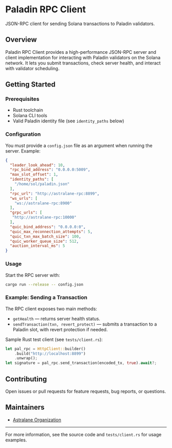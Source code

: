 # Paladin RPC Client

JSON-RPC client for sending Solana transactions to Paladin validators.

## Overview

Paladin RPC Client provides a high-performance JSON-RPC server and client implementation for interacting with Paladin validators on the Solana network. It lets you submit transactions, check server health, and interact with validator scheduling.

## Getting Started

### Prerequisites

- Rust toolchain
- Solana CLI tools
- Valid Paladin identity file (see `identity_paths` below)

### Configuration

You must provide a `config.json` file as an argument when running the server. Example:

```json
{
  "leader_look_ahead": 10,
  "rpc_bind_address": "0.0.0.0:5009",
  "max_slot_offset": 1,
  "identity_paths": [
    "/home/sol/paladin.json"
  ],
  "rpc_url": "http://astralane-rpc:8899",
  "ws_urls": [
    "ws://astralane-rpc:8900"
  ],
  "grpc_urls": [
   "http://astralane-rpc:10000"
  ],
  "quic_bind_address": "0.0.0.0:0",
  "quic_max_reconnection_attempts": 5,
  "quic_txn_max_batch_size": 100,
  "quic_worker_queue_size": 512,
  "auction_interval_ms": 5
}
```

### Usage

Start the RPC server with:

```bash
cargo run --release -- config.json
```

### Example: Sending a Transaction

The RPC client exposes two main methods:

- `getHealth` — returns server health status.
- `sendTransaction(txn, revert_protect)` — submits a transaction to a Paladin slot, with revert protection if needed.

Sample Rust test client (see `tests/client.rs`):

```rust
let pal_rpc = HttpClient::builder()
    .build("http://localhost:8899")
    .unwrap();
let signature = pal_rpc.send_transaction(encoded_tx, true).await?;
```


## Contributing

Open issues or pull requests for feature requests, bug reports, or questions.

## Maintainers

- [Astralane Organization](https://github.com/Astralane)

---

For more information, see the source code and `tests/client.rs` for usage examples.
